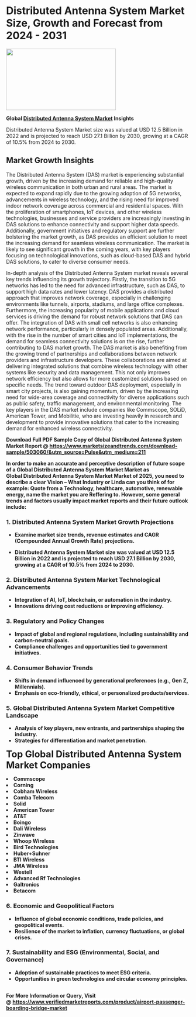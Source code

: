 <H1>Distributed Antenna System Market Size, Growth and Forecast from 2024 - 2031</H1><img class="aligncenter size-medium wp-image-584254" src="https://thirdeyenews.in/wp-content/uploads/2024/09/Global-Market-Research-300x168.jpeg" alt="" width="300" height="168" /><p><strong>Global&nbsp;<a href="https://www.marketsizeandtrends.com/download-sample/503060/&amp;utm_source=Pulse&amp;utm_medium=211">Distributed Antenna System Market</a> Insights</strong></p><p>Distributed Antenna System Market size was valued at USD 12.5 Billion in 2022 and is projected to reach USD 27.1 Billion by 2030, growing at a CAGR of 10.5% from 2024 to 2030.</p><p><h2>Market Growth Insights</h2> <p>The Distributed Antenna System (DAS) market is experiencing substantial growth, driven by the increasing demand for reliable and high-quality wireless communication in both urban and rural areas. The market is expected to expand rapidly due to the growing adoption of 5G networks, advancements in wireless technology, and the rising need for improved indoor network coverage across commercial and residential spaces. With the proliferation of smartphones, IoT devices, and other wireless technologies, businesses and service providers are increasingly investing in DAS solutions to enhance connectivity and support higher data speeds. Additionally, government initiatives and regulatory support are further bolstering the market growth, as DAS provides an efficient solution to meet the increasing demand for seamless wireless communication. The market is likely to see significant growth in the coming years, with key players focusing on technological innovations, such as cloud-based DAS and hybrid DAS solutions, to cater to diverse consumer needs.</p> <p><strong></strong></p> <p>In-depth analysis of the Distributed Antenna System market reveals several key trends influencing its growth trajectory. Firstly, the transition to 5G networks has led to the need for advanced infrastructure, such as DAS, to support high data rates and lower latency. DAS provides a distributed approach that improves network coverage, especially in challenging environments like tunnels, airports, stadiums, and large office complexes. Furthermore, the increasing popularity of mobile applications and cloud services is driving the demand for robust network solutions that DAS can offer. The integration of DAS with small cell networks is also enhancing network performance, particularly in densely populated areas. Additionally, with the rise in the number of smart cities and IoT implementations, the demand for seamless connectivity solutions is on the rise, further contributing to DAS market growth. The DAS market is also benefiting from the growing trend of partnerships and collaborations between network providers and infrastructure developers. These collaborations are aimed at delivering integrated solutions that combine wireless technology with other systems like security and data management. This not only improves network efficiency but also allows for more customized solutions based on specific needs. The trend toward outdoor DAS deployment, especially in smart city projects, is also gaining momentum, driven by the increasing need for wide-area coverage and connectivity for diverse applications such as public safety, traffic management, and environmental monitoring. The key players in the DAS market include companies like Commscope, SOLiD, American Tower, and Mobilitie, who are investing heavily in research and development to provide innovative solutions that cater to the increasing demand for enhanced wireless connectivity.</p> <p><strong></p><p><span class=""><strong>Download Full PDF Sample Copy of Global Distributed Antenna System Market Report</strong> @ <a href="https://www.marketsizeandtrends.com/download-sample/503060/&amp;utm_source=Pulse&amp;utm_medium=211" target="_blank">https://www.marketsizeandtrends.com/download-sample/503060/&amp;utm_source=Pulse&amp;utm_medium=211</a></span></p><p>In order to make an accurate and perceptive description of future scope of a Global&nbsp;Distributed Antenna System Market Market as Global&nbsp;Distributed Antenna System Market Market of 2025, you need to describe a clear Vision &ndash; What Industry or Linda can you think of for example: Quote from a Technology, healthcare, automotive, renewable energy, name the market you are Reffering to. However, some general trends and factors usually impact market reports and their future outlook include:</p><h3>1.&nbsp;<strong>Distributed Antenna System Market Growth Projections</strong></h3><ul><li>Examine market size trends, revenue estimates and CAGR (Compounded Annual Growth Rate) projections.</li><li><p>Distributed Antenna System Market size was valued at USD 12.5 Billion in 2022 and is projected to reach USD 27.1 Billion by 2030, growing at a CAGR of 10.5% from 2024 to 2030.</p></li></ul><h3>2.&nbsp;<strong>Distributed Antenna System Market Technological Advancements</strong></h3><ul><li>Integration of AI, IoT, blockchain, or automation in the industry.</li><li>Innovations driving cost reductions or improving efficiency.</li></ul><h3>3.&nbsp;<strong>Regulatory and Policy Changes</strong></h3><ul><li>Impact of global and regional regulations, including sustainability and carbon-neutral goals.</li><li>Compliance challenges and opportunities tied to government initiatives.</li></ul><h3>4.&nbsp;<strong>Consumer Behavior Trends</strong></h3><ul><li>Shifts in demand influenced by generational preferences (e.g., Gen Z, Millennials).</li><li>Emphasis on eco-friendly, ethical, or personalized products/services.</li></ul><h3>5.&nbsp;<strong>Global Distributed Antenna System Market Competitive Landscape</strong></h3><ul><li>Analysis of key players, new entrants, and partnerships shaping the industry.</li><li>Strategies for differentiation and market penetration.</li></ul><p data-pm-slice="1 1 []"><span style="color: inherit; font-family: inherit; font-size: 25px;">Top Global Distributed Antenna System Market Companies</span></p><div class="" data-test-id=""><p><li>Commscope</li><li> Corning</li><li> Cobham Wireless</li><li> Comba Telecom</li><li> Solid</li><li> American Tower</li><li> AT&T</li><li> Boingo</li><li> Dali Wireless</li><li> Zinwave</li><li> Whoop Wireless</li><li> Bird Technologies</li><li> Huber+Suhner</li><li> BTI Wireless</li><li> JMA Wireless</li><li> Westell</li><li> Advanced Rf Technologies</li><li> Galtronics</li><li> Betacom</li></p></div><h3>6.&nbsp;<strong>Economic and Geopolitical Factors</strong></h3><ul><li>Influence of global economic conditions, trade policies, and geopolitical events.</li><li>Resilience of the market to inflation, currency fluctuations, or global crises.</li></ul><h3>7.&nbsp;<strong>Sustainability and ESG (Environmental, Social, and Governance)</strong></h3><ul><li>Adoption of sustainable practices to meet ESG criteria.</li><li>Opportunities in green technologies and circular economy principles.</li></ul><h2><strong style="font-size: 14px;">For More Information or Query, Visit @&nbsp;</strong><a style="background-color: #ffffff; font-size: 14px;" href="https://www.marketsizeandtrends.com/report/distributed-antenna-system-market/" target="_blank">https://www.verifiedmarketreports.com/product/airport-passenger-boarding-bridge-market</a></h2>
